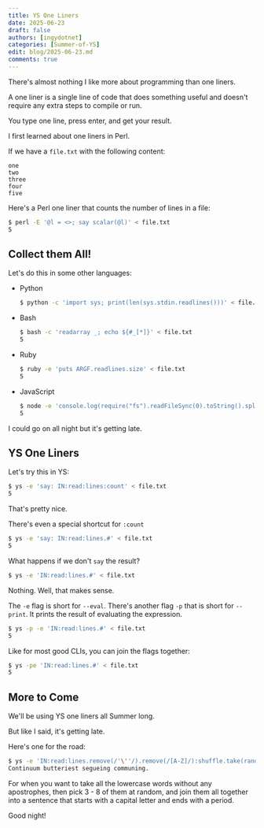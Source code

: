 ```yaml
---
title: YS One Liners
date: 2025-06-23
draft: false
authors: [ingydotnet]
categories: [Summer-of-YS]
edit: blog/2025-06-23.md
comments: true
---
```


There's almost nothing I like more about programming than one liners.

A one liner is a single line of code that does something useful and doesn't
require any extra steps to compile or run.

You type one line, press enter, and get your result.

I first learned about one liners in Perl.

If we have a `file.txt` with the following content:

```
one
two
three
four
five
```

Here's a Perl one liner that counts the number of lines in a file:

```bash
$ perl -E '@l = <>; say scalar(@l)' < file.txt
5
```

<!-- more -->


## Collect them All!

Let's do this in some other languages:

* Python
  ```bash
  $ python -c 'import sys; print(len(sys.stdin.readlines()))' < file.txt
  ```
* Bash
  ```bash
  $ bash -c 'readarray _; echo ${#_[*]}' < file.txt 
  5
  ```
* Ruby
  ```bash
  $ ruby -e 'puts ARGF.readlines.size' < file.txt
  5
  ```
* JavaScript
  ```bash
  $ node -e 'console.log(require("fs").readFileSync(0).toString().split("\n").length-1)' < file.txt
  5
  ```

I could go on all night but it's getting late.


## YS One Liners

Let's try this in YS:

```bash
$ ys -e 'say: IN:read:lines:count' < file.txt
5
```

That's pretty nice.

There's even a special shortcut for `:count`

```bash
$ ys -e 'say: IN:read:lines.#' < file.txt
5
```

What happens if we don't `say` the result?

```bash
$ ys -e 'IN:read:lines.#' < file.txt
```

Nothing.
Well, that makes sense.

The `-e` flag is short for `--eval`.
There's another flag `-p` that is short for `--print`.
It prints the result of evaluating the expression.

```bash
$ ys -p -e 'IN:read:lines.#' < file.txt
5
```

Like for most good CLIs, you can join the flags together:

```bash
$ ys -pe 'IN:read:lines.#' < file.txt
5
```

## More to Come

We'll be using YS one liners all Summer long.

But like I said, it's getting late.

Here's one for the road:

```bash
$ ys -e 'IN:read:lines.remove(/'\''/).remove(/[A-Z]/):shuffle.take(rand(5) + 3):joins:uc1.str("."):say' < /usr/share/dict/words
Continuum butteriest segueing communing.
```

For when you want to take all the lowercase words without any apostrophes, then
pick 3 - 8 of them at random, and join them all together into a sentence that
starts with a capital letter and ends with a period.

Good night!
